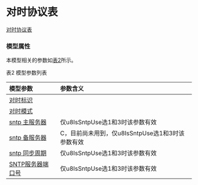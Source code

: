 # 对时协议表[对时协议表](#) <br>### 模型属性本模型相关的参数如<a href="#t2">表2</a>所示。表2 模型参数列表<table id = "t2"><thread><tr><th align = "left">模型参数</th><th align = "left">参数含义</th></tr></thread><tbody><tr><td id = "对时标识-1"><a href = "对时标识-1.html">对时标识</a></td><td></td></tr><tr><td id = "对时模式-2"><a href = "对时模式-2.html">对时模式</a></td><td></td></tr><tr><td id = "sntp 主服务器-3"><a href = "sntp 主服务器-3.html">sntp 主服务器</a></td><td>仅u8IsSntpUse选1和3时该参数有效</td></tr><tr><td id = "sntp 备服务器-4"><a href = "sntp 备服务器-4.html">sntp 备服务器</a></td><td>C，目前尚未用到，仅u8IsSntpUse选1和3时该参数有效</td></tr><tr><td id = "sntp 同步周期-5"><a href = "sntp 同步周期-5.html">sntp 同步周期</a></td><td>仅u8IsSntpUse选1和3时该参数有效</td></tr><tr><td id = "SNTP服务器端口号-6"><a href = "SNTP服务器端口号-6.html">SNTP服务器端口号</a></td><td>仅u8IsSntpUse选1和3时该参数有效</td></tr></tbody></table>